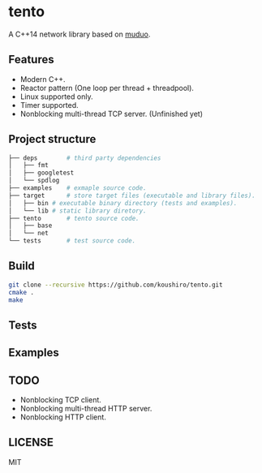 # tento

A C++14 network library based on [muduo](https://github.com/chenshuo/muduo).

## Features

- Modern C++.
- Reactor pattern (One loop per thread + threadpool).
- Linux supported only. 
- Timer supported.
- Nonblocking multi-thread TCP server. (Unfinished yet)

## Project structure

```bash
├── deps        # third party dependencies
│   ├── fmt		  
│   ├── googletest
│   └── spdlog
├── examples    # exmaple source code.
├── target      # store target files (executable and library files).
│   ├── bin	# executable binary directory (tests and examples).
│   └── lib	# static library diretory.
├── tento       # tento source code.
│   ├── base
│   └── net
└── tests       # test source code.
```

## Build

```bash
git clone --recursive https://github.com/koushiro/tento.git
cmake .
make
```

## Tests


## Examples


## TODO

- Nonblocking TCP client.
- Nonblocking multi-thread HTTP server.
- Nonblocking HTTP client.

## LICENSE

MIT
